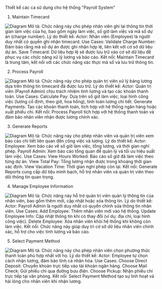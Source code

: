 Thiết kế các ca sử dụng cho hệ thống "Payroll System"
 
1. Maintain Timecard

![Diagram](https://www.planttext.com/api/plantuml/png/V51B2i8m4Dtd54FslO0B4OfBHQYwbR4TQoIVagI58fxCXKVo2YPAfCNYm6pUo_jadlV7mdcqlbMIOUcDXQLgfEc901sGQXYpL7hKjIJOO6-Db4NlF2cuCWZJEYhH4V0L2kt3mbQe0DcAHuTTVaX4miUoFKfHeIV8psXhWdMhZcIJDh4VSgmiiAEVi0X-WswCXHz0biqdUqnWwUqu5sQ3deqrbt0H4Ffa-3-FOPNeyExRHHi8HiZPWdGLx_u2003__mC0)
Mô tả: Chức năng này cho phép nhân viên ghi lại thông tin thời gian làm việc của họ, bao gồm ngày làm việc, số giờ làm việc và mã số dự án (charge number).
Lý do thiết kế:
Actor: Nhân viên (Employee) là người duy nhất có quyền ghi nhận timecard.
Use Cases:
Validate Charge Number: Đảm bảo rằng mã số dự án được ghi nhận hợp lệ, liên kết với cơ sở dữ liệu dự án.
Save Timecard: Dữ liệu hợp lệ sẽ được lưu trữ vào cơ sở dữ liệu để phục vụ các chức năng xử lý lương và báo cáo.
Kết nối: Maintain Timecard là trung tâm, kết nối với các chức năng xác thực mã số và lưu trữ thông tin.

2. Process Payroll

![Diagram](s://www.planttext.com/api/plantuml/png/T91D2i9034RtEKNelbUGIXTk2-9QmZI8C3ymoIoAU38NFP9Ni2sDKAfPXJVlIyAyNsCZIbbBy41EKyQEXfoyF_RX7f44QMu0CZkbUFDimdaGvO0FmAcAi2DXhBgS78kOLCqJBkrrnIlTHbhohdZIPR85ld1YM_t4aVDg1uug5h47u_04M8x7kZxyE697pDli_cljrZKS-_aRFm000F__0m00)
Mô tả: Chức năng này cho phép quản trị viên xử lý bảng lương dựa trên thông tin timecard đã được lưu trữ.
Lý do thiết kế:
Actor: Quản trị viên (Payroll Admin) chịu trách nhiệm tính lương và tạo các khoản thanh toán.
Use Cases:
Calculate Pay: Dựa trên số giờ làm việc, loại hình công việc (lương cố định, theo giờ, hoa hồng), tính toán lương chi tiết.
Generate Payments: Tạo các khoản thanh toán, tích hợp với hệ thống ngân hàng hoặc xuất phiếu chi.
Kết nối: Process Payroll tích hợp với hệ thống thanh toán và đảm bảo nhân viên nhận được lương chính xác.

3. Generate Reports

![Diagram](s://www.planttext.com/api/plantuml/png/V95D2i8m44RtESNGVQyW5H5TYjQwbA4Tf9YVaaoH8fxCXKVo2ZQbqOgrMINVl1aUa-VzaJX6oxMI0dCs5fQgagOX0dH0gkhJ3JRMI3alLAbz1Vr524ivepv92i2kSKmAhWBQKplAqH54Az9aaGcsL1dBBl8ZzejZoFlukoahwG9hKri71sFFL8GkN-Zo4JurZDBB3E7sEO9cc2ENHaDQAXhYeI1kGhGRW3YUZSd-He7y24uptckQUAjq-_vdaf0k_0U-0000__y30000)
Mô tả: Chức năng này cho phép nhân viên và quản trị viên xem báo cáo chi tiết liên quan đến công việc và lương.
Lý do thiết kế:
Actor:
Employee: Xem báo cáo về số giờ làm việc, tổng lương, và thời gian nghỉ phép.
Payroll Admin: Xem báo cáo tổng quan để quản lý và tối ưu hiệu suất làm việc.
Use Cases:
View Hours Worked: Báo cáo số giờ đã làm việc theo từng dự án.
View Total Pay: Tổng lương nhận được trong khoảng thời gian xác định.
View Vacation Time: Thời gian nghỉ phép còn lại.
Kết nối: Generate Reports cung cấp dữ liệu minh bạch, hỗ trợ nhân viên và quản trị viên theo dõi thông tin quan trọng.

4. Manage Employee Information

![Diagram](s://www.planttext.com/api/plantuml/png/T95D2i8m44RtESNGVQyWBUh2XI18rp8qOn7oKvBfeeWdS-6Hl8AD9QNMDAimttl95_9-lWhFwBZJIc3Dri49UsULAgM-6K0F63P2EAePJQCe0kVUCscu2nXMvwb6Jv0TqM13iDUjiZqH7CpLPk6OQdiPinZzUgMKanJvOPQ6grOYhrmoPcblHufcNbJ6yQGyXFY-6V9yawZzDudSlEugjAYtoYqw5MHa-A8F0000__y30000)
Mô tả: Chức năng này hỗ trợ quản trị viên quản lý thông tin của nhân viên, bao gồm thêm mới, cập nhật hoặc xóa thông tin.
Lý do thiết kế:
Actor: Payroll Admin là người duy nhất có quyền chỉnh sửa thông tin nhân viên.
Use Cases:
Add Employee: Thêm nhân viên mới vào hệ thống.
Update Employee Info: Cập nhật thông tin khi có thay đổi (ví dụ: địa chỉ, loại hình công việc).
Delete Employee: Xóa nhân viên khỏi hệ thống khi không còn làm việc.
Kết nối: Chức năng này giúp duy trì cơ sở dữ liệu nhân viên chính xác, hỗ trợ cho việc tính lương và báo cáo.

5. Select Payment Method

![Diagram](s://www.planttext.com/api/plantuml/png/T9512eCm44NtESNGlLSeWdOf2D9r2N6emSI4P5n8wScww95wXIRLK6mrco5_tf_yCA_7C_V47OrQCIx8E3Xfgyo42Dm3QikOGq5yk2g4ca_EADLCdb33ZK4ueqV1FSAXGHN0o6WS22gaphI7EELSNERcqblxYiwOK4iPtu4IhV6IaczM5t7JLt6feEXGzCaJbO-moTTIzADDx7nZTyR2Lo7BZlzXVuL4hQFjKTymUyGI8SUXZKju0m00__y30000)
Mô tả: Chức năng này cho phép nhân viên chọn phương thức thanh toán phù hợp nhất với họ.
Lý do thiết kế:
Actor: Employee tự chọn cách nhận lương, đảm bảo tính cá nhân hóa.
Use Cases:
Choose Direct Deposit: Chuyển khoản trực tiếp vào tài khoản ngân hàng.
Choose Mail Check: Gửi phiếu chi qua đường bưu điện.
Choose Pickup: Nhận phiếu chi trực tiếp tại văn phòng.
Kết nối: Select Payment Method tạo sự linh hoạt và hài lòng cho nhân viên khi nhận lương.

